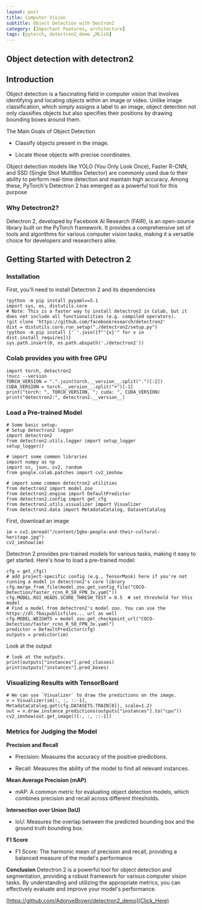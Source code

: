 ```yaml
---
layout: post
title: Computer Vision
subtitle: Object Detection with Dectron2
category: [Important Features, architecture]
tags: [pytorch, detectron2_demo ,MLlib]
---
```


## Object detection with detectron2

## Introduction

Object detection is a fascinating field in computer vision that involves identifying and locating objects within an image or video. Unlike image classification, which simply assigns a label to an image, object detection not only classifies objects but also specifies their positions by drawing bounding boxes around them.

The Main Goals of Object Detection
- Classify objects present in the image.

- Locate those objects with precise coordinates.

Object detection models like YOLO (You Only Look Once), Faster R-CNN, and SSD (Single Shot MultiBox Detector) are commonly used due to their ability to perform real-time detection and maintain high accuracy. Among these, PyTorch's Detectron 2 has emerged as a powerful tool for this purpose


### Why Detectron2?

Detectron 2, developed by Facebook AI Research (FAIR), is an open-source library built on the PyTorch framework. It provides a comprehensive set of tools and algorithms for various computer vision tasks, making it a versatile choice for developers and researchers alike.



## Getting Started with Detectron 2
### Installation
First, you'll need to install Detectron 2 and its dependencies

```colab_notebook
!python -m pip install pyyaml==5.1
import sys, os, distutils.core
# Note: This is a faster way to install detectron2 in Colab, but it does not include all functionalities (e.g. compiled operators).
!git clone 'https://github.com/facebookresearch/detectron2'
dist = distutils.core.run_setup("./detectron2/setup.py")
!python -m pip install {' '.join([f"'{x}'" for x in dist.install_requires])}
sys.path.insert(0, os.path.abspath('./detectron2'))

```
### Colab provides you with free GPU
```
import torch, detectron2
!nvcc --version
TORCH_VERSION = ".".join(torch.__version__.split(".")[:2])
CUDA_VERSION = torch.__version__.split("+")[-1]
print("torch: ", TORCH_VERSION, "; cuda: ", CUDA_VERSION)
print("detectron2:", detectron2.__version__)
```
### Load a Pre-trained Model
```
# Some basic setup:
# Setup detectron2 logger
import detectron2
from detectron2.utils.logger import setup_logger
setup_logger()

# import some common libraries
import numpy as np
import os, json, cv2, random
from google.colab.patches import cv2_imshow

# import some common detectron2 utilities
from detectron2 import model_zoo
from detectron2.engine import DefaultPredictor
from detectron2.config import get_cfg
from detectron2.utils.visualizer import Visualizer
from detectron2.data import MetadataCatalog, DatasetCatalog
```
First, download an image 
```
im = cv2.imread("/content/Igbo-people-and-their-cultural-heritage.jpg")
cv2_imshow(im)
```
Detectron 2 provides pre-trained models for various tasks, making it easy to get started. Here's how to load a pre-trained model:

```
cfg = get_cfg()
# add project-specific config (e.g., TensorMask) here if you're not running a model in detectron2's core library
cfg.merge_from_file(model_zoo.get_config_file("COCO-Detection/faster_rcnn_R_50_FPN_3x.yaml"))
cfg.MODEL.ROI_HEADS.SCORE_THRESH_TEST = 0.5  # set threshold for this model
# Find a model from detectron2's model zoo. You can use the https://dl.fbaipublicfiles... url as well
cfg.MODEL.WEIGHTS = model_zoo.get_checkpoint_url("COCO-Detection/faster_rcnn_R_50_FPN_3x.yaml")
predictor = DefaultPredictor(cfg)
outputs = predictor(im)
```

Look at the output
```
# look at the outputs.
print(outputs["instances"].pred_classes)
print(outputs["instances"].pred_boxes)
```

### Visualizing Results with TensorBoard

```
# We can use `Visualizer` to draw the predictions on the image.
v = Visualizer(im[:, :, ::-1], MetadataCatalog.get(cfg.DATASETS.TRAIN[0]), scale=1.2)
out = v.draw_instance_predictions(outputs["instances"].to("cpu"))
cv2_imshow(out.get_image()[:, :, ::-1])
```


### Metrics for Judging the Model
**Precision and Recall**
- Precision: Measures the accuracy of the positive predictions.

- Recall: Measures the ability of the model to find all relevant instances.

**Mean Average Precision (mAP)**
- mAP: A common metric for evaluating object detection models, which combines precision and recall across different thresholds.

**Intersection over Union (IoU)**
- IoU: Measures the overlap between the predicted bounding box and the ground truth bounding box.

**F1 Score**
- F1 Score: The harmonic mean of precision and recall, providing a balanced measure of the model's performance

**Conclusion**
Detectron 2 is a powerful tool for object detection and segmentation, providing a robust framework for various computer vision tasks. By understanding and utilizing the appropriate metrics, you can effectively evaluate and improve your model's performance.

[https://github.com/AdonyeBrown/detectron2_demo](Click_Here)
